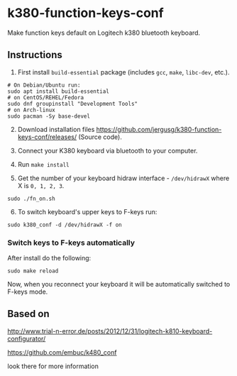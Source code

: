 # k380-function-keys-conf
Make function keys default on Logitech k380 bluetooth keyboard.

## Instructions

1) First install `build-essential` package (includes `gcc`, `make`, `libc-dev`, etc.).
```shell
# On Debian/Ubuntu run:
sudo apt install build-essential
# on CentOS/REHEL/Fedora
sudo dnf groupinstall "Development Tools"
# on Arch-linux 
sudo pacman -Sy base-devel
```
2) Download installation files https://github.com/jergusg/k380-function-keys-conf/releases/ (Source code).

3) Connect your K380 keyboard via bluetooth to your computer.

4) Run `make install`

5) Get the number of your keyboard hidraw interface - `/dev/hidrawX` where X is `0, 1, 2, 3`.
```shell
sudo ./fn_on.sh
```

6) To switch keyboard's upper keys to F-keys run:
```
sudo k380_conf -d /dev/hidrawX -f on
```

### Switch keys to F-keys automatically

After install do the following:
```
sudo make reload
```
Now, when you reconnect your keyboard it will be automatically switched to F-keys mode.

## Based on

<http://www.trial-n-error.de/posts/2012/12/31/logitech-k810-keyboard-configurator/>

<https://github.com/embuc/k480_conf>

look there for more information
